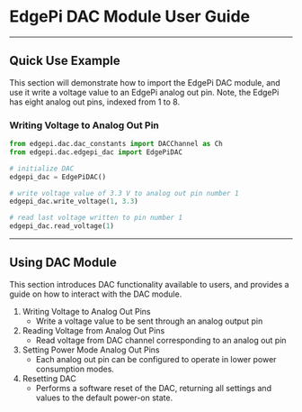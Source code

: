 # EdgePi DAC Module User Guide
___
## Quick Use Example

This section will demonstrate how to import the EdgePi DAC module, and use it write a voltage value to an EdgePi analog out pin.
Note, the EdgePi has eight analog out pins, indexed from 1 to 8.

### Writing Voltage to Analog Out Pin
```python
from edgepi.dac.dac_constants import DACChannel as Ch
from edgepi.dac.edgepi_dac import EdgePiDAC

# initialize DAC
edgepi_dac = EdgePiDAC()

# write voltage value of 3.3 V to analog out pin number 1
edgepi_dac.write_voltage(1, 3.3)

# read last voltage written to pin number 1
edgepi_dac.read_voltage(1)
```
---
## Using DAC Module
This section introduces DAC functionality available to users, and provides a guide on how to interact with the DAC module.

1. Writing Voltage to Analog Out Pins
    - Write a voltage value to be sent through an analog output pin
3. Reading Voltage from Analog Out Pins
    - Read voltage from DAC channel corresponding to an analog out pin
4. Setting Power Mode Analog Out Pins
    - Each analog out pin can be configured to operate in lower power consumption modes.
5. Resetting DAC
    - Performs a software reset of the DAC, returning all settings and values to the default power-on state.
